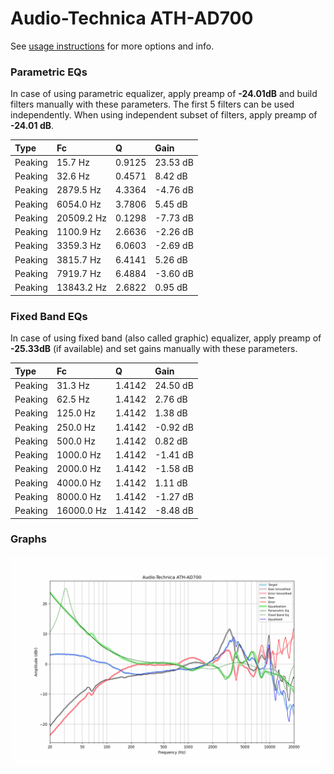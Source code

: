 # Audio-Technica ATH-AD700
See [usage instructions](https://github.com/jaakkopasanen/AutoEq#usage) for more options and info.

### Parametric EQs
In case of using parametric equalizer, apply preamp of **-24.01dB** and build filters manually
with these parameters. The first 5 filters can be used independently.
When using independent subset of filters, apply preamp of **-24.01 dB**.

| Type    | Fc         |      Q | Gain     |
|:--------|:-----------|:-------|:---------|
| Peaking | 15.7 Hz    | 0.9125 | 23.53 dB |
| Peaking | 32.6 Hz    | 0.4571 | 8.42 dB  |
| Peaking | 2879.5 Hz  | 4.3364 | -4.76 dB |
| Peaking | 6054.0 Hz  | 3.7806 | 5.45 dB  |
| Peaking | 20509.2 Hz | 0.1298 | -7.73 dB |
| Peaking | 1100.9 Hz  | 2.6636 | -2.26 dB |
| Peaking | 3359.3 Hz  | 6.0603 | -2.69 dB |
| Peaking | 3815.7 Hz  | 6.4141 | 5.26 dB  |
| Peaking | 7919.7 Hz  | 6.4884 | -3.60 dB |
| Peaking | 13843.2 Hz | 2.6822 | 0.95 dB  |

### Fixed Band EQs
In case of using fixed band (also called graphic) equalizer, apply preamp of **-25.33dB**
(if available) and set gains manually with these parameters.

| Type    | Fc         |      Q | Gain     |
|:--------|:-----------|:-------|:---------|
| Peaking | 31.3 Hz    | 1.4142 | 24.50 dB |
| Peaking | 62.5 Hz    | 1.4142 | 2.76 dB  |
| Peaking | 125.0 Hz   | 1.4142 | 1.38 dB  |
| Peaking | 250.0 Hz   | 1.4142 | -0.92 dB |
| Peaking | 500.0 Hz   | 1.4142 | 0.82 dB  |
| Peaking | 1000.0 Hz  | 1.4142 | -1.41 dB |
| Peaking | 2000.0 Hz  | 1.4142 | -1.58 dB |
| Peaking | 4000.0 Hz  | 1.4142 | 1.11 dB  |
| Peaking | 8000.0 Hz  | 1.4142 | -1.27 dB |
| Peaking | 16000.0 Hz | 1.4142 | -8.48 dB |

### Graphs
![](./Audio-Technica%20ATH-AD700.png)